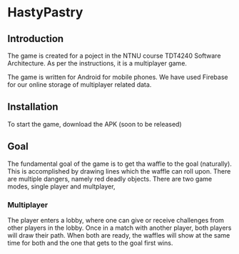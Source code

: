 # HastyPastry

## Introduction
The game is created for a poject in the NTNU course TDT4240 Software Architecture. As per the instructions, it is a multiplayer game.

The game is written for Android for mobile phones. We have used Firebase for our online storage of multiplayer related data.

## Installation
To start the game, download the APK (soon to be released)

## Goal
The fundamental goal of the game is to get tha waffle to the goal (naturally). This is accomplished by drawing lines which the waffle
can roll upon. There are multiple dangers, namely red deadly objects. 
There are two game modes, single player and multplayer,
### Multiplayer
The player enters a lobby, where one can give or receive challenges from other players in the lobby. 
Once in a match with another player, both players will draw their path. When both are ready, the waffles will show at the same time
for both and the one that gets to the goal first wins.
